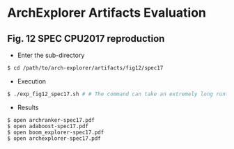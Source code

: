 # ArchExplorer Artifacts Evaluation

## Fig. 12 SPEC CPU2017 reproduction

- Enter the sub-directory
```bash
$ cd /path/to/arch-explorer/artifacts/fig12/spec17
```
	
- Execution
```bash
$ ./exp_fig12_spec17.sh # # The command can take an extremely long runtime.
```

- Results
```
$ open archranker-spec17.pdf
$ open adaboost-spec17.pdf
$ open boom_explorer-spec17.pdf
$ open archexplorer-spec17.pdf
```